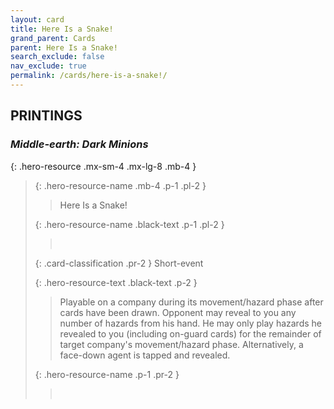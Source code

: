 ```yaml
---
layout: card
title: Here Is a Snake!
grand_parent: Cards
parent: Here Is a Snake!
search_exclude: false
nav_exclude: true
permalink: /cards/here-is-a-snake!/
---
```


## PRINTINGS


### _Middle-earth: Dark Minions_

{: .hero-resource .mx-sm-4 .mx-lg-8 .mb-4 }
> {: .hero-resource-name .mb-4 .p-1 .pl-2 }
> > <div class="card-mp"></div>
> > <div class="card-name">Here Is a Snake!</div>
>
> {: .hero-resource-name .black-text .p-1 .pl-2 }
> > &nbsp;
>
> {: .card-classification .pr-2 }
> Short-event
>
> {: .hero-resource-text .black-text .p-2 }
> > Playable on a company during its movement/hazard phase after cards have been drawn. Opponent may reveal to you any number of hazards from his hand. He may only play hazards he revealed to you (including on-guard cards) for the remainder of target company's movement/hazard phase. Alternatively, a face-down agent is tapped and revealed. 
> 
> {: .hero-resource-name .p-1 .pr-2 }
> > <div class="card-shield"></div>
> > <div class="card-corruption">&nbsp;</div>
